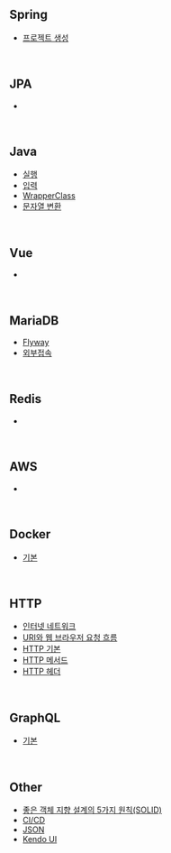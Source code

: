 ## Spring
- [프로젝트 생성](https://github.com/KEJ94/TIL/blob/main/Spring/프로젝트_생성.md)
<br>

## JPA
- []()
<br>

## Java
- [실행](https://github.com/KEJ94/TIL/blob/main/Java/실행.md)
- [입력](https://github.com/KEJ94/TIL/blob/main/Java/입력.md)
- [WrapperClass](https://github.com/KEJ94/TIL/blob/main/Java/WrapperClass.md)
- [문자열 변환](https://github.com/KEJ94/TIL/blob/main/Java/문자열_변환.md)
<br>

## Vue
- []()
<br>

## MariaDB
- [Flyway](https://github.com/KEJ94/TIL/blob/main/MariaDB/Flyway.md)
- [외부접속](https://github.com/KEJ94/TIL/blob/main/MariaDB/외부접속.md)
<br>

## Redis
- []()
<br>

## AWS
- []()
<br>

## Docker
- [기본](https://github.com/KEJ94/TIL/blob/main/Docker/기본.md)
<br>

## HTTP
- [인터넷 네트워크](https://github.com/KEJ94/TIL/blob/main/HTTP/인터넷_네트워크.md)
- [URI와 웹 브라우저 요청 흐름](https://github.com/KEJ94/TIL/blob/main/HTTP/URI와_웹_브라우저_요청_흐름.md)
- [HTTP 기본](https://github.com/KEJ94/TIL/blob/main/HTTP/HTTP_기본.md)
- [HTTP 메서드](https://github.com/KEJ94/TIL/blob/main/HTTP/HTTP_메서드.md)
- [HTTP 헤더](https://github.com/KEJ94/TIL/blob/main/HTTP/HTTP_헤더.md)
<br>

## GraphQL
- [기본](https://github.com/KEJ94/TIL/blob/main/GraphQL/기본.md)
<br>
  
## Other
 - [좋은 객체 지향 설계의 5가지 원칙(SOLID)](https://github.com/KEJ94/TIL/blob/main/Other/좋은_객체_지향_설계의_5가지_원칙(SOLID).md)
 - [CI/CD](https://github.com/KEJ94/TIL/blob/main/Other/CI_CD.md)
 - [JSON](https://github.com/KEJ94/TIL/blob/main/Other/JSON.md)
 - [Kendo UI](https://github.com/KEJ94/TIL/blob/main/Other/Kendo_UI.md)
<br>
